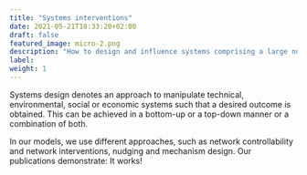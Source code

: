 ```yaml
---
title: "Systems interventions"
date: 2021-05-21T18:33:20+02:00
draft: false
featured_image: micro-2.png
description: "How to design and influence systems comprising a large number of interacting elements?"
label: 
weight: 1
---
```


Systems design denotes an approach to manipulate technical, environmental, social or economic systems such that a desired outcome is obtained.
This can be achieved in a bottom-up or a top-down manner or a combination of both.

In our models, we use different approaches, such as network controllability and network interventions, nudging and mechanism design. Our publications demonstrate: It works!

